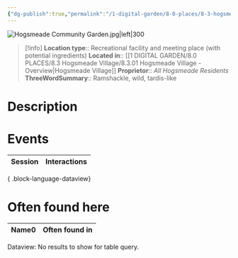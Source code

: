 ```yaml
---
{"dg-publish":true,"permalink":"/1-digital-garden/8-0-places/8-3-hogsmeade-village/8-3-08-hogsmeade-community-garden/","tags":["#place","#hogsmeade","#service-building"]}
---
```


![Hogsmeade Community Garden.jpg|left|300](/img/user/1%20DIGITAL%20GARDEN/8.0%20PLACES/8.3%20Hogsmeade%20Village/(Attachments)/Hogsmeade%20Community%20Garden.jpg)
>[!info]
>**Location type**::  Recreational facility and meeting place (with potential ingredients)
>**Located in**:: [[1 DIGITAL GARDEN/8.0 PLACES/8.3 Hogsmeade Village/8.3.01 Hogsmeade Village - Overview\|Hogsmeade Village]]
>**Proprietor**:: *All Hogsmeade Residents*
>**ThreeWordSummary**:: Ramshackle, wild, tardis-like 

# Description


# Events

| Session | Interactions |
| ------- | ------------ |

{ .block-language-dataview}

# Often found here

<div><table class="dataview table-view-table"><thead class="table-view-thead"><tr class="table-view-tr-header"><th class="table-view-th"><span>Name</span><span class="dataview small-text">0</span></th><th class="table-view-th"><span>Often found in</span></th></tr></thead><tbody class="table-view-tbody"></tbody></table><div class="dataview dataview-error-box"><p class="dataview dataview-error-message">Dataview: No results to show for table query.</p></div></div>